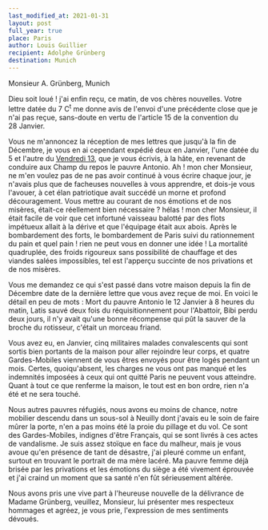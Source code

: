 ```yaml
---
last_modified_at: 2021-01-31
layout: post
full_year: true
place: Paris
author: Louis Guillier
recipient: Adolphe Grünberg
destination: Munich
---
```


Monsieur A. Grünberg, Munich

Dieu soit loué ! j'ai enfin reçu, ce matin, de vos chères nouvelles.
Votre lettre datée du 7 C<sup>t</sup> me donne avis de l'envoi d'une précédente
close que je n'ai pas reçue, sans-doute en vertu de l'article 15 de la
convention du 28 Janvier.

Vous ne m'annoncez la réception de mes lettres que jusqu'à la fin de Décembre,
je vous en ai cependant expédié deux en Janvier, l'une datée du 5 et l'autre du
<ins>Vendredi 13</ins>, que je vous écrivis, à la hâte, en revenant de conduire
aux Champ du repos le pauvre Antonio.
Ah ! mon cher Monsieur, ne m'en voulez pas de ne pas avoir continué à vous
écrire chaque jour, je n'avais plus que de facheuses nouvelles à vous
apprendre, et dois-je vous l'avouer, à cet élan patriotique avait succédé un
morne et profond découragement.
Vous mettre au courant de nos émotions et de nos misères, était-ce réellement
bien nécessaire ? hélas ! mon cher Monsieur, il était facile de voir que cet
infortuné vaisseau balotté par des flots impétueux allait à la dérive et que
l'équipage était aux abois.
Après le bombardement des forts, le bombardement de Paris suivi du rationnement
du pain et quel pain ! rien ne peut vous en donner une idée !
La mortalité quadruplée, des froids rigoureux sans possibilité de chauffage et
des viandes salées impossibles, tel est l'apperçu succinte de nos privations et
de nos misères.

Vous me demandez ce qui s'est passé dans votre maison depuis la fin de Décembre
date de la dernière lettre que vous avez reçue de moi.
En voici le détail en peu de mots : Mort du pauvre Antonio le 12 Janvier
à 8 heures du matin, Latis sauvé deux fois du réquisitionnement pour
l'Abattoir, Bibi perdu deux jours, il n'y avait qu'une bonne récompense qui pût
la sauver de la broche du rotisseur, c'était un morceau friand.

Vous avez eu, en Janvier, cinq militaires malades convalescents qui sont sortis
bien portants de la maison pour aller rejoindre leur corps, et quatre
Gardes-Mobiles viennent de vous êtres envoyés pour être logés pendant un mois.
Certes, quoiqu'absent, les charges ne vous ont pas manqué et les indemnités
imposées à ceux qui ont quitté Paris ne peuvent vous atteindre.
Quant à tout ce que renferme la maison, le tout est en bon ordre, rien n'a été
et ne sera touché.

Nous autres pauvres réfugiés, nous avons eu moins de chance, notre mobilier
descendu dans un sous-sol à Neuilly dont j'avais eu le soin de faire mûrer la
porte, n'en a pas moins été la proie du pillage et du vol.
Ce sont des Gardes-Mobiles, indignes d'être Français, qui se sont livrés à ces
actes de vandalisme.
Je suis assez stoïque en face du malheur, mais je vous avoue qu'en présence de
tant de désastre, j'ai pleuré comme un enfant, surtout en trouvant le portrait
de ma mère lacéré.
Ma pauvre femme déjà brisée par les privations et les émotions du siège a été
vivement éprouvée et j'ai craind un moment que sa santé n'en fût sérieusement
altérée.

Nous avons pris une vive part à l'heureuse nouvelle de la délivrance de Madame
Grünberg, veuillez, Monsieur, lui présenter mes respecteux hommages et agréez,
je vous prie, l'expression de mes sentiments dévoués.
